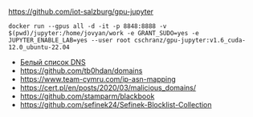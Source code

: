 https://github.com/iot-salzburg/gpu-jupyter

```shell
docker run --gpus all -d -it -p 8848:8888 -v $(pwd)/jupyter:/home/jovyan/work -e GRANT_SUDO=yes -e JUPYTER_ENABLE_LAB=yes --user root cschranz/gpu-jupyter:v1.6_cuda-12.0_ubuntu-22.04
```

- [Белый список DNS](https://www.dnswl.org/?page_id=4)
- https://github.com/tb0hdan/domains
- https://www.team-cymru.com/ip-asn-mapping
- https://cert.pl/en/posts/2020/03/malicious_domains/
- https://github.com/stamparm/blackbook
- https://github.com/sefinek24/Sefinek-Blocklist-Collection
